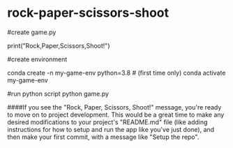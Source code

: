 # rock-paper-scissors-shoot
#create game.py

print("Rock,Paper,Scissors,Shoot!")

#create environment

conda create -n my-game-env python=3.8 # (first time only)
conda activate my-game-env

#run python script
python game.py

####If you see the "Rock, Paper, Scissors, Shoot!" message, you're ready to move on to project development. This would be a great time to make any desired modifications to your project's "README.md" file (like adding instructions for how to setup and run the app like you've just done), and then make your first commit, with a message like "Setup the repo".
